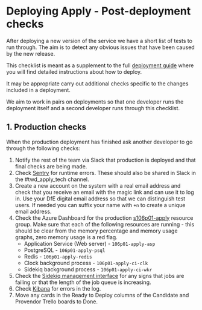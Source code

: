# Deploying Apply - Post-deployment checks

After deploying a new version of the service we have a short list of
tests to run through. The aim is to detect any obvious issues that have
been caused by the new release.

This checklist is meant as a supplement to the full [deployment guide](deployment.md)
where you will find detailed instructions about how to deploy.

It may be appropriate carry out additional checks specific to the
changes included in a deployment.

We aim to work in pairs on deployments so that one developer runs the
deployment itself and a second developer runs through this checklist.

## 1. Production checks

When the production deployment has finished ask another developer to go
through the following checks:

1. Notify the rest of the team via Slack that production is deployed and
   that final checks are being made.
2. Check
   [Sentry](https://sentry.io/organizations/dfe-bat/issues/?project=1765973)
   for runtime errors. These should also be shared in Slack in the
   #twd_apply_tech channel.
3. Create a new account on the system with a real email address and
   check that you receive an email with the magic link and can use it to
   log in. Use your DfE digital email address so that we can distinguish
   test users.  If needed you can suffix your name with `+n` to create a
   unique email address.
4. Check the Azure Dashboard for the production [s106p01-apply](https://portal.azure.com/#@9c7d9dd3-840c-4b3f-818e-552865082e16/dashboard/arm/subscriptions/67722207-6a10-4c7d-b4bc-c72caa76ef12/resourcegroups/s106p01-apply/providers/microsoft.portal/dashboards/s106p01-apply-dashboard) resource
   group. Make sure that each of the following resources are running -
   this should be clear from the memory percentage and memory usage
   graphs, zero memory usage is a red flag.
     - Application Service (Web server) - `106p01-apply-asp`
     - PostgreSQL - `106p01-apply-psql`
     - Redis - `106p01-apply-redis`
     - Clock background process - `106p01-apply-ci-clk`
     - Sidekiq background process - `106p01-apply-ci-wkr`
5. Check the [Sidekiq management
   interface](https://www.apply-for-teacher-training.education.gov.uk/support/sidekiq)
   for any signs that jobs are failing or that the length of the job
   queue is increasing.
6. Check [Kibana](https://kibana.logit.io/app/kibana#/discover?_g=(refreshInterval:(pause:!t,value:0),time:(from:now-10m,to:now))&_a=(columns:!(status,hosting_environment),index:'8ac115c0-aac1-11e8-88ea-0383c11b333a',interval:auto,query:(language:kuery,query:''),sort:!('@timestamp',desc))) for errors in the log.
7. Move any cards in the Ready to Deploy columns of the Candidate and
   Provendor Trello boards to Done.
